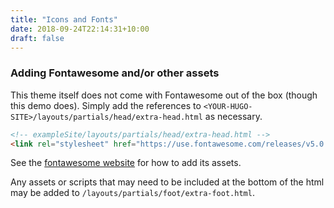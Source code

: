 ```yaml
---
title: "Icons and Fonts"
date: 2018-09-24T22:14:31+10:00
draft: false
---
```



### Adding Fontawesome and/or other assets

This theme itself does not come with Fontawesome out of the box (though this demo does). Simply add the references to `<YOUR-HUGO-SITE>/layouts/partials/head/extra-head.html` as necessary.

```html
<!-- exampleSite/layouts/partials/head/extra-head.html -->
<link rel="stylesheet" href="https://use.fontawesome.com/releases/v5.0.13/css/all.css" >

```
See the [fontawesome website](https://fontawesome.com/how-to-use/on-the-web/setup/getting-started?using=web-fonts-with-css) for how to add its assets.

Any assets or scripts that may need to be included at the bottom of the html may be added to `/layouts/partials/foot/extra-foot.html`.
